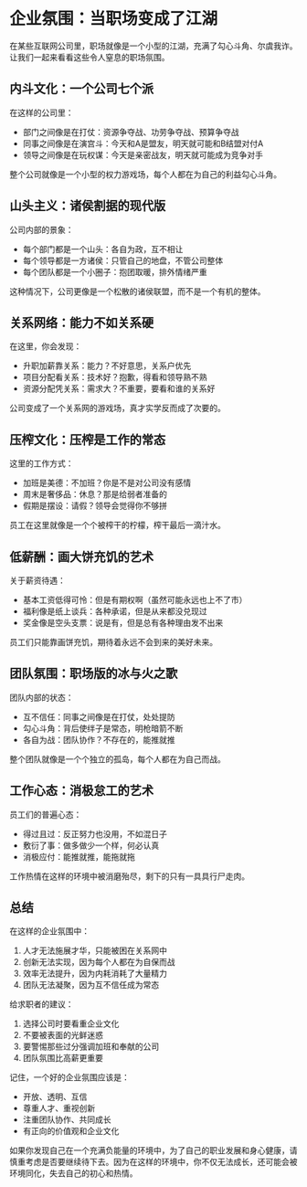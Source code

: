 # 企业氛围：当职场变成了江湖

在某些互联网公司里，职场就像是一个小型的江湖，充满了勾心斗角、尔虞我诈。让我们一起来看看这些令人窒息的职场氛围。

## 内斗文化：一个公司七个派

在这样的公司里：

- 部门之间像是在打仗：资源争夺战、功劳争夺战、预算争夺战
- 同事之间像是在演宫斗：今天和A是盟友，明天就可能和B结盟对付A
- 领导之间像是在玩权谋：今天是亲密战友，明天就可能成为竞争对手

整个公司就像是一个小型的权力游戏场，每个人都在为自己的利益勾心斗角。

## 山头主义：诸侯割据的现代版

公司内部的景象：

- 每个部门都是一个山头：各自为政，互不相让
- 每个领导都是一方诸侯：只管自己的地盘，不管公司整体
- 每个团队都是一个小圈子：抱团取暖，排外情绪严重

这种情况下，公司更像是一个松散的诸侯联盟，而不是一个有机的整体。

## 关系网络：能力不如关系硬

在这里，你会发现：

- 升职加薪靠关系：能力？不好意思，关系户优先
- 项目分配看关系：技术好？抱歉，得看和领导熟不熟
- 资源分配凭关系：需求大？不重要，要看和谁的关系好

公司变成了一个关系网的游戏场，真才实学反而成了次要的。

## 压榨文化：压榨是工作的常态

这里的工作方式：

- 加班是美德：不加班？你是不是对公司没有感情
- 周末是奢侈品：休息？那是给弱者准备的
- 假期是摆设：请假？领导会觉得你不够拼

员工在这里就像是一个个被榨干的柠檬，榨干最后一滴汁水。

## 低薪酬：画大饼充饥的艺术

关于薪资待遇：

- 基本工资低得可怜：但是有期权啊（虽然可能永远也上不了市）
- 福利像是纸上谈兵：各种承诺，但是从来都没兑现过
- 奖金像是空头支票：说是有，但是总有各种理由发不出来

员工们只能靠画饼充饥，期待着永远不会到来的美好未来。

## 团队氛围：职场版的冰与火之歌

团队内部的状态：

- 互不信任：同事之间像是在打仗，处处提防
- 勾心斗角：背后使绊子是常态，明枪暗箭不断
- 各自为战：团队协作？不存在的，能推就推

整个团队就像是一个个独立的孤岛，每个人都在为自己而战。

## 工作心态：消极怠工的艺术

员工们的普遍心态：

- 得过且过：反正努力也没用，不如混日子
- 敷衍了事：做多做少一个样，何必认真
- 消极应付：能推就推，能拖就拖

工作热情在这样的环境中被消磨殆尽，剩下的只有一具具行尸走肉。

## 总结

在这样的企业氛围中：

1. 人才无法施展才华，只能被困在关系网中
2. 创新无法实现，因为每个人都在为自保而战
3. 效率无法提升，因为内耗消耗了大量精力
4. 团队无法凝聚，因为互不信任成为常态

给求职者的建议：

1. 选择公司时要看重企业文化
2. 不要被表面的光鲜迷惑
3. 要警惕那些过分强调加班和奉献的公司
4. 团队氛围比高薪更重要

记住，一个好的企业氛围应该是：
- 开放、透明、互信
- 尊重人才、重视创新
- 注重团队协作、共同成长
- 有正向的价值观和企业文化

如果你发现自己在一个充满负能量的环境中，为了自己的职业发展和身心健康，请慎重考虑是否要继续待下去。因为在这样的环境中，你不仅无法成长，还可能会被环境同化，失去自己的初心和热情。